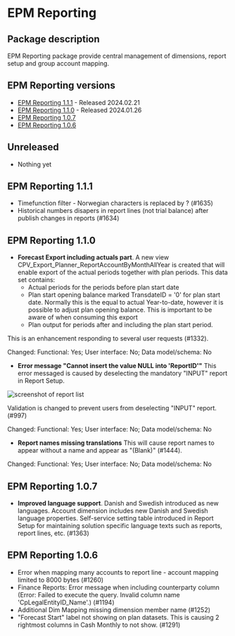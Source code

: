 # EPM Reporting

## Package description

EPM Reporting package provide central management of dimensions, report setup and group account mapping.

## EPM Reporting versions

- [EPM Reporting 1.1.1](#epm-reporting-111) - Released 2024.02.21
- [EPM Reporting 1.1.0](#epm-reporting-110) - Released 2024.01.26
- [EPM Reporting 1.0.7](#epm-reporting-107)
- [EPM Reporting 1.0.6](#epm-reporting-106)

## Unreleased

- Nothing yet

## EPM Reporting 1.1.1

- Timefunction filter - Norwegian characters is replaced by ? (#1635)
- Historical numbers disapers in report lines (not trial balance) after publish changes in reports (#1634)

## EPM Reporting 1.1.0

- **Forecast Export including actuals part**. A new view CPV_Export_Planner_ReportAccountByMonthAllYear is created that will enable export of the actual periods together with plan periods. This data set contains:
  - Actual periods for the periods before plan start date
  - Plan start opening balance marked TransdateID = '0' for plan start date. Normally this is the equal to actual Year-to-date, however it is possible to adjust plan opening balance. This is important to be aware of when consuming this export
  - Plan output for periods after and including the plan start period.

This is an enhancement responding to several user requests (#1332).

Changed: Functional: Yes; User interface: No; Data model/schema: No

- **Error message "Cannot insert the value NULL into 'ReportID'"** This error messaged is caused by deselecting the mandatory "INPUT" report in Report Setup.

![screenshot of report list](https://profitbasedocs.blob.core.windows.net/plannerimages/changelog-epm-reporting-rapporter.png)

Validation is changed to prevent users from deselecting "INPUT" report. (#997)

Changed: Functional: Yes; User interface: No; Data model/schema: No

- **Report names missing translations** This will cause report names to appear without a name and appear as "(Blank)" (#1444).

Changed: Functional: Yes; User interface: No; Data model/schema: No

## EPM Reporting 1.0.7

- **Improved language support**. Danish and Swedish introduced as new languages. Account dimension includes new Danish and Swedish language properties. Self-service setting table introduced in Report Setup  for maintaining solution specific language texts such as reports, report lines, etc. (#1363)

## EPM Reporting 1.0.6

- Error when mapping many accounts to report line - account mapping limited to 8000 bytes (#1260)
- Finance Reports: Error message when including counterparty column (Error: Failed to execute the query. Invalid column name 'CpLegalEntityID_Name'.) (#1194)
- Additional Dim Mapping missing dimension member name (#1252)
- "Forecast Start" label not showing on plan datasets. This is causing 2 rightmost columns in Cash Monthly to not show. (#1291)
